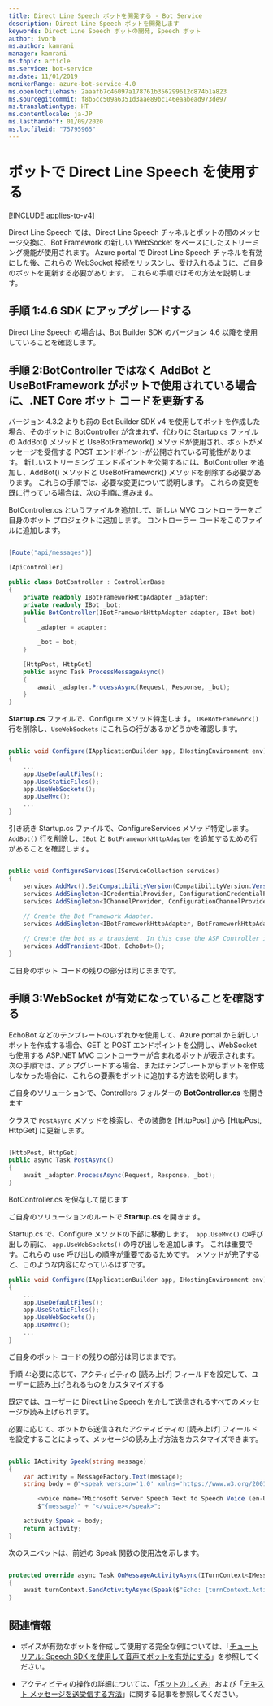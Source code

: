 ```yaml
---
title: Direct Line Speech ボットを開発する - Bot Service
description: Direct Line Speech ボットを開発します
keywords: Direct Line Speech ボットの開発, Speech ボット
author: ivorb
ms.author: kamrani
manager: kamrani
ms.topic: article
ms.service: bot-service
ms.date: 11/01/2019
monikerRange: azure-bot-service-4.0
ms.openlocfilehash: 2aaafb7c46097a178761b356299612d874b1a823
ms.sourcegitcommit: f8b5cc509a6351d3aae89bc146eaabead973de97
ms.translationtype: HT
ms.contentlocale: ja-JP
ms.lasthandoff: 01/09/2020
ms.locfileid: "75795965"
---
```

# <a name="use-direct-line-speech-in-your-bot"></a>ボットで Direct Line Speech を使用する

[!INCLUDE [applies-to-v4](includes/applies-to.md)]

Direct Line Speech では、Direct Line Speech チャネルとボットの間のメッセージ交換に、Bot Framework の新しい WebSocket をベースにしたストリーミング機能が使用されます。 Azure portal で Direct Line Speech チャネルを有効にした後、これらの WebSocket 接続をリッスンし、受け入れるように、ご自身のボットを更新する必要があります。 これらの手順ではその方法を説明します。  

## <a name="step-1-upgrade-to-the-46-sdk"></a>手順 1:4.6 SDK にアップグレードする 

Direct Line Speech の場合は、Bot Builder SDK のバージョン 4.6 以降を使用していることを確認します。 

## <a name="step-2-update-your-net-core-bot-codeif-your-bot-uses-addbot-and-usebotframework-instead-of-a-botcontroller"></a>手順 2:BotController ではなく AddBot と UseBotFramework がボットで使用されている場合に、.NET Core ボット コードを更新する 

バージョン 4.3.2 よりも前の Bot Builder SDK v4 を使用してボットを作成した場合、そのボットに BotController が含まれず、代わりに Startup.cs ファイルの AddBot() メソッドと UseBotFramework() メソッドが使用され、ボットがメッセージを受信する POST エンドポイントが公開されている可能性があります。 新しいストリーミング エンドポイントを公開するには、BotController を追加し、AddBot() メソッドと UseBotFramework() メソッドを削除する必要があります。 これらの手順では、必要な変更について説明します。 これらの変更を既に行っている場合は、次の手順に進みます。 

BotController.cs というファイルを追加して、新しい MVC コントローラーをご自身のボット プロジェクトに追加します。 コントローラー コードをこのファイルに追加します。 

```cs

[Route("api/messages")] 

[ApiController] 

public class BotController : ControllerBase 
{ 
    private readonly IBotFrameworkHttpAdapter _adapter; 
    private readonly IBot _bot; 
    public BotController(IBotFrameworkHttpAdapter adapter, IBot bot) 
    { 
        _adapter = adapter; 

        _bot = bot; 
    } 

    [HttpPost, HttpGet] 
    public async Task ProcessMessageAsync() 
    { 
        await _adapter.ProcessAsync(Request, Response, _bot); 
    } 
} 
```

**Startup.cs** ファイルで、Configure メソッド特定します。 `UseBotFramework()` 行を削除し、`UseWebSockets` にこれらの行があるかどうかを確認します。 

```cs

public void Configure(IApplicationBuilder app, IHostingEnvironment env) 
{ 
    ... 
    app.UseDefaultFiles(); 
    app.UseStaticFiles(); 
    app.UseWebSockets(); 
    app.UseMvc(); 
    ... 
} 
```

引き続き Startup.cs ファイルで、ConfigureServices メソッド特定します。 `AddBot()` 行を削除し、`IBot` と `BotFrameworkHttpAdapter` を追加するための行があることを確認します。 

```cs

public void ConfigureServices(IServiceCollection services) 
{ 
    services.AddMvc().SetCompatibilityVersion(CompatibilityVersion.Version_2_1); 
    services.AddSingleton<ICredentialProvider, ConfigurationCredentialProvider>(); 
    services.AddSingleton<IChannelProvider, ConfigurationChannelProvider>(); 
    
    // Create the Bot Framework Adapter. 
    services.AddSingleton<IBotFrameworkHttpAdapter, BotFrameworkHttpAdapter>(); 

    // Create the bot as a transient. In this case the ASP Controller is expecting an IBot. 
    services.AddTransient<IBot, EchoBot>(); 
} 
```

ご自身のボット コードの残りの部分は同じままです。 

## <a name="step3-ensure-websockets-are-enabled"></a>手順 3:WebSocket が有効になっていることを確認する 

EchoBot などのテンプレートのいずれかを使用して、Azure portal から新しいボットを作成する場合、GET と POST エンドポイントを公開し、WebSocket も使用する ASP.NET MVC コントローラーが含まれるボットが表示されます。 次の手順では、アップグレードする場合、またはテンプレートからボットを作成しなかった場合に、これらの要素をボットに追加する方法を説明します。 

ご自身のソリューションで、Controllers フォルダーの **BotController.cs** を開きます 

クラスで `PostAsync` メソッドを検索し、その装飾を [HttpPost] から [HttpPost, HttpGet] に更新します。 

```cs

[HttpPost, HttpGet] 
public async Task PostAsync() 
{ 
    await _adapter.ProcessAsync(Request, Response, _bot); 
} 
```

BotController.cs を保存して閉じます 

ご自身のソリューションのルートで **Startup.cs** を開きます。 

Startup.cs で、Configure メソッドの下部に移動します。  `app.UseMvc()` の呼び出しの前に、 `app.UseWebSockets()` の呼び出しを追加します。 これは重要です。これらの use 呼び出しの順序が重要であるためです。 メソッドが完了すると、このような内容になっているはずです。 

```cs
public void Configure(IApplicationBuilder app, IHostingEnvironment env) 
{ 
    ... 
    app.UseDefaultFiles(); 
    app.UseStaticFiles(); 
    app.UseWebSockets(); 
    app.UseMvc(); 
    ... 
} 

```
ご自身のボット コードの残りの部分は同じままです。 

 

手順 4:必要に応じて、アクティビティの [読み上げ] フィールドを設定して、ユーザーに読み上げられるものをカスタマイズする 

既定では、ユーザーに Direct Line Speech を介して送信されるすべてのメッセージが読み上げられます。  

必要に応じて、ボットから送信されたアクティビティの [読み上げ] フィールドを設定することによって、メッセージの読み上げ方法をカスタマイズできます。 

```cs 

public IActivity Speak(string message) 
{ 
    var activity = MessageFactory.Text(message); 
    string body = @"<speak version='1.0' xmlns='https://www.w3.org/2001/10/synthesis' xml:lang='en-US'> 

        <voice name='Microsoft Server Speech Text to Speech Voice (en-US, JessaRUS)'>" + 
        $"{message}" + "</voice></speak>"; 

    activity.Speak = body; 
    return activity; 
} 
```

次のスニペットは、前述の Speak 関数の使用法を示します。 

```cs

protected override async Task OnMessageActivityAsync(ITurnContext<IMessageActivity> turnContext, CancellationToken cancellationToken) 
{ 
    await turnContext.SendActivityAsync(Speak($"Echo: {turnContext.Activity.Text}"), cancellationToken); 
} 
``` 

## <a name="additional-information"></a>関連情報 

- ボイスが有効なボットを作成して使用する完全な例については、「[チュートリアル: Speech SDK を使用して音声でボットを有効にする](https://docs.microsoft.com/azure/cognitive-services/speech-service/tutorial-voice-enable-your-bot-speech-sdk)」を参照してください。

- アクティビティの操作の詳細については、「[ボットのしくみ](https://docs.microsoft.com/azure/bot-service/bot-builder-basics)」および「[テキスト メッセージを送受信する方法](https://docs.microsoft.com/azure/bot-service/bot-builder-howto-send-messages?view=azure-bot-service-4.0)」に関する記事を参照してください。 
